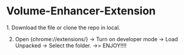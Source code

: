 # Volume-Enhancer-Extension
<p>
  1. Download the file or clone the repo in local.
 
  2. Open {chrome://extensions/} -> Turn on developer mode -> Load Unpacked -> Select the folder. ->> ENJOY!!!!

</p>
